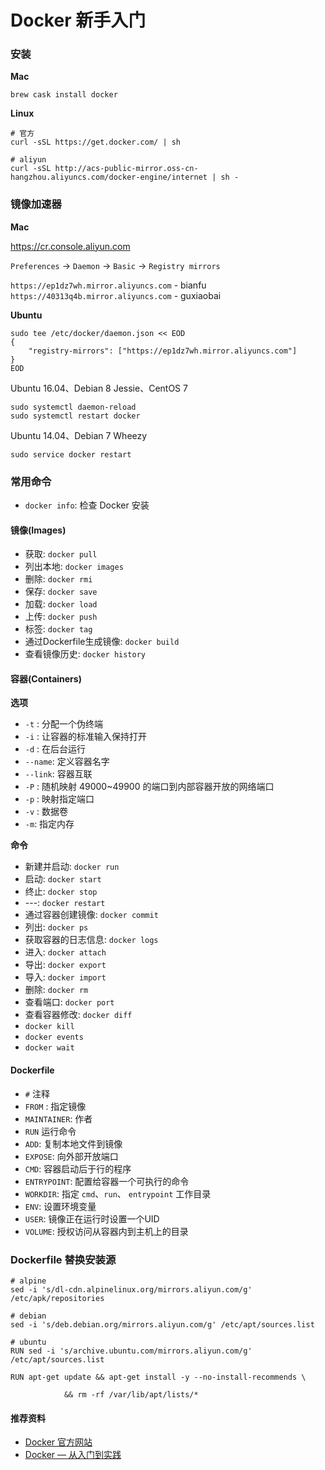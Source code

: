 #  Docker 新手入门


### 安装

**Mac**

	brew cask install docker
	
**Linux**

	# 官方
	curl -sSL https://get.docker.com/ | sh
	
	# aliyun
	curl -sSL http://acs-public-mirror.oss-cn-hangzhou.aliyuncs.com/docker-engine/internet | sh -
		
### 镜像加速器

**Mac**

https://cr.console.aliyun.com

`Preferences` -> `Daemon` -> `Basic` -> `Registry mirrors`

`https://ep1dz7wh.mirror.aliyuncs.com` - bianfu
`https://40313q4b.mirror.aliyuncs.com` - guxiaobai


**Ubuntu**

	sudo tee /etc/docker/daemon.json << EOD
	{
		"registry-mirrors": ["https://ep1dz7wh.mirror.aliyuncs.com"]
	}
	EOD
	
Ubuntu 16.04、Debian 8 Jessie、CentOS 7

	sudo systemctl daemon-reload
	sudo systemctl restart docker
	
Ubuntu 14.04、Debian 7 Wheezy

	sudo service docker restart
	

### 常用命令

* `docker info`: 检查 Docker 安装

#### 镜像(Images)

* 获取: `docker pull`
* 列出本地: `docker images`
* 删除: `docker rmi`
* 保存: `docker save`
* 加载: `docker load`
* 上传: `docker push`
* 标签: `docker tag`
* 通过Dockerfile生成镜像: `docker build`
* 查看镜像历史: `docker history`

#### 容器(Containers)

**选项**

* `-t` : 分配一个伪终端
* `-i` : 让容器的标准输入保持打开
* `-d` : 在后台运行
* `--name`:  定义容器名字
* `--link`: 容器互联
* `-P` : 随机映射 49000~49900 的端口到内部容器开放的网络端口
* `-p` : 映射指定端口
* `-v` : 数据卷
* `-m`: 指定内存

**命令**

* 新建并启动: `docker run`
* 启动: `docker start`
* 终止: `docker stop`
* ---: `docker restart`
* 通过容器创建镜像: `docker commit`
* 列出: `docker ps`
* 获取容器的日志信息: `docker logs`
* 进入: `docker attach`
* 导出: `docker export`
* 导入: `docker import`
* 删除: `docker rm`
* 查看端口: `docker port`
* 查看容器修改: `docker diff`
* `docker kill`
* `docker events`
* `docker wait`


#### Dockerfile

* `#` 注释
* `FROM` : 指定镜像
* `MAINTAINER`: 作者
* `RUN` 运行命令
* `ADD`: 复制本地文件到镜像
* `EXPOSE`: 向外部开放端口
* `CMD`: 容器启动后于行的程序
* `ENTRYPOINT`: 配置给容器一个可执行的命令
* `WORKDIR`: 指定 `cmd`、`run`、 `entrypoint` 工作目录
* `ENV`: 设置环境变量
* `USER`: 镜像正在运行时设置一个UID
* `VOLUME`: 授权访问从容器内到主机上的目录



### Dockerfile 替换安装源

	# alpine
	sed -i 's/dl-cdn.alpinelinux.org/mirrors.aliyun.com/g' /etc/apk/repositories

	# debian
	sed -i 's/deb.debian.org/mirrors.aliyun.com/g' /etc/apt/sources.list
	
	# ubuntu
	RUN sed -i 's/archive.ubuntu.com/mirrors.aliyun.com/g' /etc/apt/sources.list
	
	RUN apt-get update && apt-get install -y --no-install-recommends \
	
				&& rm -rf /var/lib/apt/lists/*
	

#### 推荐资料

* [Docker 官方网站](https://www.docker.com/)
* [Docker — 从入门到实践](https://www.gitbook.com/book/yeasy/docker_practice/details)

